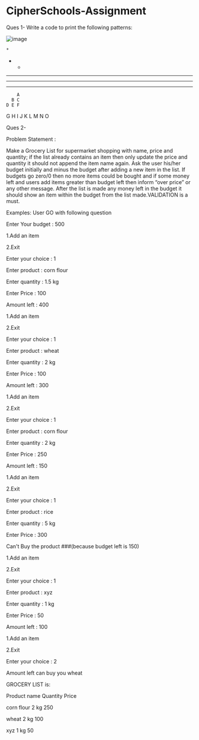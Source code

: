 # CipherSchools-Assignment

Ques 1-
Write a code to print the following patterns:

![image](https://user-images.githubusercontent.com/42542256/111075659-1350d400-850f-11eb-9f3f-fd2847527c49.png)



    *            
   * * 
  * * * 
 * * * * 
* * * * *


        A 
      B C 
    D E F 
  G H I J 
K L M N O


Ques 2-

Problem Statement :

Make a Grocery List for supermarket shopping with name, price and quantity; if the list already contains an item then only update the price and quantity it should not append the item name again. Ask the user his/her budget initially and minus the budget after adding a new item in the list. If budgets go zero/0 then no more items could be bought and if some money left and users add items greater than budget left then inform “over price” or any other message. After the list is made any money left in the budget it should show an item within the budget from the list made.VALIDATION is a must.

Examples:
User GO with following question 

Enter Your budget : 500 

1.Add an item

2.Exit

Enter your choice : 1

Enter product : corn flour

Enter quantity : 1.5 kg

Enter Price : 100

Amount left : 400

1.Add an item

2.Exit

Enter your choice : 1

Enter product : wheat

Enter quantity : 2 kg

Enter Price : 100

Amount left : 300

1.Add an item

2.Exit

Enter your choice : 1

Enter product : corn flour

Enter quantity : 2 kg

Enter Price : 250

Amount left : 150

1.Add an item

2.Exit

Enter your choice : 1

Enter product : rice

Enter quantity : 5 kg

Enter Price : 300

Can't Buy the product ###(because budget left is 150)

1.Add an item

2.Exit

Enter your choice : 1

Enter product : xyz 

Enter quantity : 1 kg

Enter Price : 50

Amount left : 100

1.Add an item

2.Exit

Enter your choice : 2

Amount left can buy you wheat 

GROCERY LIST is:

Product name   Quantity   Price

corn flour      2 kg        250

wheat           2 kg        100

xyz             1 kg         50
